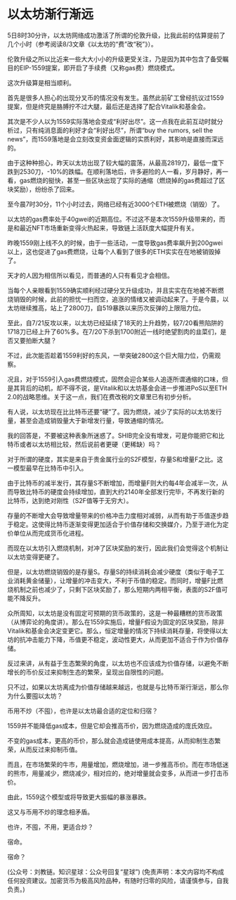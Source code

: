 # 以太坊渐行渐远

5日8时30分许，以太坊网络成功激活了所谓的伦敦升级，比我此前的估算提前了几个小时（参考阅读8/3文章《以太坊的“费”改“税”》）。

伦敦升级之所以比近来一些大大小小的升级更受关注，乃是因为其中包含了备受瞩目的EIP-1559提案，即开启了手续费（又称gas费）燃烧模式。

这次升级算是相当顺利。

首先是很多人担心的出现分叉币的情况没有发生。虽然此前矿工曾经抗议过1559提案，但是终究是胳膊拧不过大腿，最后还是选择了配合Vitalik和基金会。

其次是不少人以为1559实际落地会变成“利好出尽”。这一点我在此前互动时就分析过，只有纯消息面的利好才会“利好出尽”，所谓“buy the rumors, sell the news”，而1559落地是会立刻改变资金面逻辑的实质利好，其影响是直接而深远的。

由于这种种担心，昨天以太坊出现了较大幅的震荡，从最高2819刀，最低一度下跌到2530刀，-10%的跌幅。在顺利落地后，许多避险的人一看，岁月静好，再一看，gas燃烧的挺快，甚至一些区块出现了实际的通缩（燃烧掉的gas费超过了区块奖励），纷纷杀了回来。

至今晨7时30分，11个小时过去，网络已经有近3000个ETH被燃烧（销毁）了。

以太坊的gas费率处于40gwei的近期高位。不过这不是本次1559升级带来的，而是和最近NFT市场重新变得火热起来，导致链上活跃度大幅提升有关。

昨晚1559刚上线不久的时候，由于一些活动，一度导致gas费率飙升到200gwei以上，这也促进了gas费燃烧，让每个人看到了很多的ETH实实在在地被销毁掉了。

天才的人因为相信所以看见，而普通的人只有看见才会相信。

当每个人亲眼看到1559确实顺利经过硬分叉升级成功，并且实实在在地被不断燃烧销毁的时候，此前的担忧一扫而空，追涨的情绪又被调动起来了。于是今晨，以太坊继续推高，站上了2800刀，自519暴跌以来历次反弹的上限阻力位。

至此，自7/21反攻以来，以太坊已经延续了18天的上升趋势，较7/20看熊陷阱的1718刀已经上升了60%多。在7/20下杀到1700附近一线时绝望割肉的韭菜们，是否又要拍断大腿？

不过，此次能否趁着1559利好的东风，一举突破2800这个巨大阻力位，仍需观察。

况且，对于1559引入gas费燃烧模式，固然会迎合某些人追逐所谓通缩的口味，但是其背后的动机，却不得不说，是Vitalik和以太坊基金会进一步推进PoS以至ETH 2.0的战略思维。关于这一点，我们在费改税的文章里已有初步分析。

有人说，以太坊现在比比特币还要“硬”了。因为燃烧，减少了实际的以太坊发行量，甚至会造成销毁量大于新增发行量，导致通缩的情况。

我的回答是，不要被这种表象所迷惑了。SHIB完全没有增发，可是你能把它和比特币或者以太坊相比较，然后说前者更硬（更稀缺）吗？

对于所谓的硬度，其实是来自于贵金属行业的S2F模型，存量S和增量F之比。这一模型最早在比特币中引入。

由于比特币的减半发行，其存量S不断增加，而增量F则大约每4年会减半一次，从而导致比特币的硬度会持续增加，直到大约2140年全部发行完毕，不再发行新的比特币，达到绝对刚性（S2F值等于无穷大）。

存量的不断增大会导致增量带来的价格冲击力度相对减弱，从而有助于币值逐步趋于稳定。这使得比特币逐渐变得更加适合于价值存储和交换媒介，乃至于进化为定价单位从而完成货币化进程。

而现在以太坊引入燃烧机制，对冲了区块奖励的发行，因此我们会觉得这个机制让以太坊变得更硬了。

但是，以太坊燃烧销毁的是存量S。存量S的持续消耗会减少硬度（类似于电子工业消耗黄金储量），让增量的冲击变大，不利于币值的稳定。而同时，增量F比燃烧机制之前也减少了，只剩下区块奖励了，那么短期内两相平衡，表面的S2F值可能不降反升。

众所周知，以太坊是没有固定可预期的货币政策的，这是一种最糟糕的货币政策（从博弈论的角度讲）。那么在1559实施后，增量F假设为固定的区块奖励，除非Vitalik和基金会决定变更它。那么，恒定增量的情况下持续消耗存量，将使得以太坊的抗冲击能力下降，币值更不稳定，波动性更大，从而更加不适合于作为价值存储。

反过来讲，从有益于生态繁荣的角度，以太坊也不应该成为价值存储，以避免不断增长的币价反过来抑制生态的繁荣，呈现出自限性的问题。

只不过，如果以太坊离成为价值存储越来越远，也就是与比特币渐行渐远，那么你为什么要囤以太坊？

币用不炒（不囤），也许是以太坊最合适的定位和归宿？

1559并不能降低gas成本，但是它却会推高币价，因为燃烧造成的庞氏效应。

不变的gas成本，更高的币价，那么就会造成链使用成本提高，从而抑制生态繁荣，从而反过来抑制币值。

而且，在市场繁荣的牛市，用量增加，燃烧增加，进一步推高币价。而在市场低迷的熊市，用量减少，燃烧减少，相对应的，绝对增量就会变多，从而进一步打击币价。

由此，1559这个模型或将导致更大振幅的暴涨暴跌。

这又与币用不炒的理念相矛盾。

也许，不囤，不用，更适合炒？

宿命。

宿命？

\(公众号：刘教链。知识星球：公众号回复“星球”\)  \(免责声明：本文内容均不构成任何投资建议。加密货币为极高风险品种，有随时归零的风险，请谨慎参与，自我负责。\)

